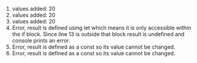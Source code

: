 1. values added:  20
2. values added:  20
3. values added:  20
4. Error, result is defined using let which means it is only accessible within the if block. Since line 13 is outside that block result is undefined and console prints an error.
5. Error, result is defined as a const so its value cannot be changed. 
6. Error, result is defined as a const so its value cannot be changed. 